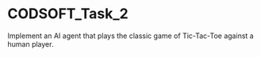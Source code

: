 # CODSOFT_Task_2
Implement an AI agent that plays the classic game of Tic-Tac-Toe against a human player.
